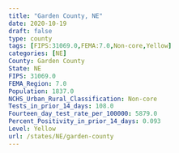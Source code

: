```yaml
---
title: "Garden County, NE"
date: 2020-10-19
draft: false
type: county
tags: [FIPS:31069.0,FEMA:7.0,Non-core,Yellow]
categories: [NE]
County: Garden County
State: NE
FIPS: 31069.0
FEMA_Region: 7.0
Population: 1837.0
NCHS_Urban_Rural_Classification: Non-core
Tests_in_prior_14_days: 108.0
Fourteen_day_test_rate_per_100000: 5879.0
Percent_Positivity_in_prior_14_days: 0.093
Level: Yellow
url: /states/NE/garden-county
---
```



